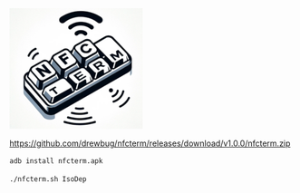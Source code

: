 ![](nfcterm.png)

https://github.com/drewbug/nfcterm/releases/download/v1.0.0/nfcterm.zip

```
adb install nfcterm.apk

./nfcterm.sh IsoDep
```
